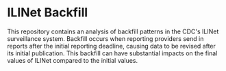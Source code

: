 # ILINet Backfill

This repository contains an analysis of backfill patterns in the CDC's ILINet surveillance system. Backfill occurs when reporting providers send in reports after the initial reporting deadline, causing data to be revised after its initial publication. This backfill can have substantial impacts on the final values of ILINet compared to the initial values.

